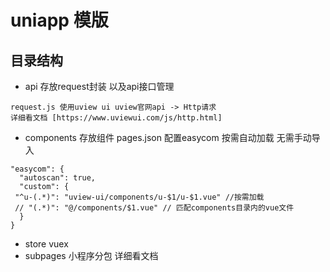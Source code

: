 # uniapp 模版

## 目录结构
   - api 存放request封装 以及api接口管理 
   ```
   request.js 使用uview ui uview官网api -> Http请求  
   详细看文档 [https://www.uviewui.com/js/http.html]
   ```
  
   - components 存放组件 pages.json 配置easycom 按需自动加载 无需手动导入
   ```
   "easycom": {
     "autoscan": true,
     "custom": {
   	"^u-(.*)": "uview-ui/components/u-$1/u-$1.vue" //按需加载
   	// "(.*)": "@/components/$1.vue" // 匹配components目录内的vue文件
     }
   }
   ```
   - store vuex 
   - subpages 小程序分包 详细看文档